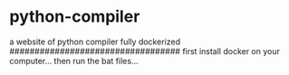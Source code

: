 # python-compiler
a website of python compiler fully dockerized 
##################################
first install docker on your computer...
then run the bat files...
